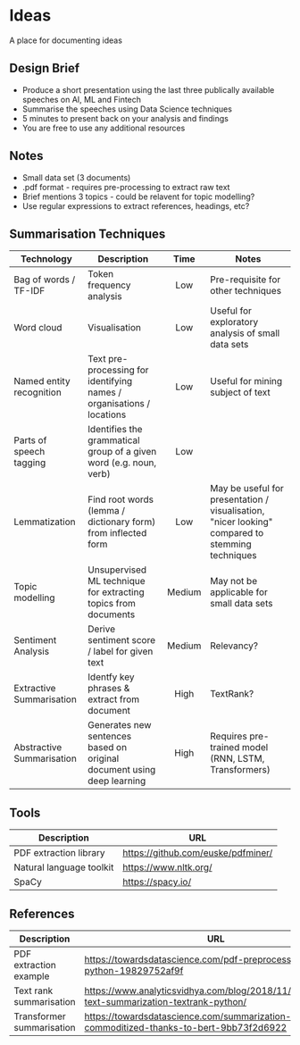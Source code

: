 # Ideas
A place for documenting ideas

## Design Brief
- Produce a short presentation using the last three publically available speeches on AI, ML and Fintech
- Summarise the speeches using Data Science techniques
- 5 minutes to present back on your analysis and findings
- You are free to use any additional resources

## Notes
- Small data set (3 documents)
- .pdf format - requires pre-processing to extract raw text
- Brief mentions 3 topics - could be relavent for topic modelling?
- Use regular expressions to extract references, headings, etc?

## Summarisation Techniques

| Technology | Description | Time  | Notes |
| ---------- | ----------- | :---: | ----- | 
| Bag of words / TF-IDF | Token frequency analysis | Low | Pre-requisite for other techniques |
| Word cloud | Visualisation | Low | Useful for exploratory analysis of small data sets |
| Named entity recognition | Text pre-processing for identifying names / organisations / locations | Low | Useful for mining subject of text |
| Parts of speech tagging | Identifies the grammatical group of a given word (e.g. noun, verb) | Low | |
| Lemmatization | Find root words (lemma / dictionary form) from inflected form | Low | May be useful for presentation / visualisation, "nicer looking" compared to stemming techniques |
| Topic modelling | Unsupervised ML technique for extracting topics from documents | Medium | May not be applicable for small data sets |
| Sentiment Analysis | Derive sentiment score / label for given text | Medium | Relevancy? |
| Extractive  Summarisation | Identfy key phrases & extract from document | High | TextRank? |
| Abstractive  Summarisation | Generates new sentences based on original document using deep learning | High | Requires pre-trained model (RNN, LSTM, Transformers) |


## Tools
| Description | URL |
| ----------- | --- | 
| PDF extraction library | https://github.com/euske/pdfminer/ |
| Natural language toolkit | https://www.nltk.org/ |
| SpaCy | https://spacy.io/ |

## References

| Description | URL |
| ----------- | --- |
| PDF extraction example | https://towardsdatascience.com/pdf-preprocessing-with-python-19829752af9f |
| Text rank summarisation | https://www.analyticsvidhya.com/blog/2018/11/introduction-text-summarization-textrank-python/ |
| Transformer summarisation | https://towardsdatascience.com/summarization-has-gotten-commoditized-thanks-to-bert-9bb73f2d6922 |


